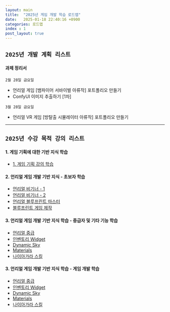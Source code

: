 ```yaml
---
layout: main  
title:  "2025년 게임 개발 학습 로드맵"
date:   2025-01-18 22:40:16 +0900
categories: 로드맵
index : 1
post_layout: true
---
```


## `2025년 개발 계획 리스트`

<h4> 과제 정리서 </h4>

`2월 28일 금요일`
- 언리얼 게임 [뱀파이어 서바이벌 아류작] 포트폴리오 만들기
- ConfyUI 이미지 추출하기 [1차]

`3월 28일 금요일`
- 언리얼 VR 게임 [방탈출 시뮬레이터 아류작] 포트폴리오 만들기

<hr/>

## `2025년 수강 목적 강의 리스트`

<h4>1. 게임 기획에 대한 기반 지식 학습</h4>

<ul class="actions">
  <li><a href="https://coloso.co.kr/products/dictionary-yuriring" class="button">1. 게임 기획 강의 학습</a></li>
</ul>

<h4>2. 언리얼 게임 개발 기반 지식 - 초보자 학습</h4>
<p></p>
<ul class="actions">
  <li><a href="https://www.udemy.com/course/unreal-engine-5-the-complete-beginners-course/" class="button">언리얼 비기너 - 1</a></li>
  <li><a href="https://www.udemy.com/course/unrealcourse-korean/" class="button">언리얼 비기너 - 2</a></li>
  <li><a href="https://www.udemy.com/course/unreal-engine-5-create-video-game-in-ue5-with-blueprint/" class="button">언리얼 블루프린트 마스터</a></li>
  <li><a href="https://www.udemy.com/course/ue5-ultimate-bp-course/" class="button">블루프린트 게임 제작</a></li>
</ul>

<h4>3. 언리얼 게임 개발 기반 지식 학습 - 중급자 및 기타 기능 학습</h4>
<p></p>
<ul class="actions">
  <li><a href="https://www.udemy.com/course/unreal-engine-5-the-intermediate-course/" class="button">언리얼 중급</a></li>
  <li><a href="https://www.udemy.com/course/unreal-engine-5-ui-design-advance-inventory-system-with-ue5/" class="button">인벤토리 Widget</a></li>
  <li><a href="https://www.udemy.com/course/unreal-engine-5-dynamic-sky-weather-system-korean/" class="button">Dynamic Sky</a></li>
  <li><a href="https://www.udemy.com/course/unreal-engine5-material-korean/" class="button">Materials</a></li>
  <li><a href="https://www.udemy.com/course/unreal-engine-5-niagara-vfx-korean/" class="button">나이아가라 스킬</a></li>
</ul>

<h4>3. 언리얼 게임 개발 기반 지식 학습 - 게임 개발 학습</h4>
<p></p>
<ul class="actions">
  <li><a href="https://www.udemy.com/course/unreal-engine-5-the-intermediate-course/" class="button">언리얼 중급</a></li>
  <li><a href="https://www.udemy.com/course/unreal-engine-5-ui-design-advance-inventory-system-with-ue5/" class="button">인벤토리 Widget</a></li>
  <li><a href="https://www.udemy.com/course/unreal-engine-5-dynamic-sky-weather-system-korean/" class="button">Dynamic Sky</a></li>
  <li><a href="https://www.udemy.com/course/unreal-engine5-material-korean/" class="button">Materials</a></li>
  <li><a href="https://www.udemy.com/course/unreal-engine-5-niagara-vfx-korean/" class="button">나이아가라 스킬</a></li>
</ul>


